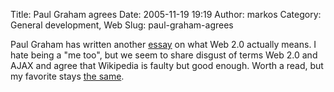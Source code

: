 Title: Paul Graham agrees
Date: 2005-11-19 19:19
Author: markos
Category: General development, Web
Slug: paul-graham-agrees

Paul Graham has written another
[essay](http://www.paulgraham.com/web20.html "Link to essay") on what
Web 2.0 actually means. I hate being a "me too", but we seem to share
disgust of terms Web 2.0 and AJAX and agree that Wikipedia is faulty but
good enough. Worth a read, but my favorite stays [the
same](http://www.paulgraham.com/say.html "What you can't say").

